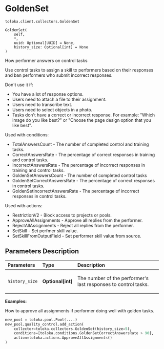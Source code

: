 # GoldenSet
`toloka.client.collectors.GoldenSet`

```
GoldenSet(
    self,
    *,
    uuid: Optional[UUID] = None,
    history_size: Optional[int] = None
)
```

How performer answers on control tasks


Use control tasks to assign a skill to performers based on their responses and ban performers who submit incorrect responses.

Don't use it if:
- You have a lot of response options.
- Users need to attach a file to their assignment.
- Users need to transcribe text.
- Users need to select objects in a photo.
- Tasks don't have a correct or incorrect response. For example: "Which image do you like best?" or
"Choose the page design option that you like best".

Used with conditions:
* TotalAnswersCount - The number of completed control and training tasks.
* CorrectAnswersRate - The percentage of correct responses in training and control tasks.
* IncorrectAnswersRate - The percentage of incorrect responses in training and control tasks.
* GoldenSetAnswersCount - The number of completed control tasks
* GoldenSetCorrectAnswersRate - The percentage of correct responses in control tasks.
* GoldenSetIncorrectAnswersRate - The percentage of incorrect responses in control tasks.

Used with actions:
* RestrictionV2 - Block access to projects or pools.
* ApproveAllAssignments - Approve all replies from the performer.
* RejectAllAssignments - Reject all replies from the performer.
* SetSkill - Set perfmer skill value.
* SetSkillFromOutputField - Set performer skill value from source.

## Parameters Description

| Parameters | Type | Description |
| :----------| :----| :-----------|
`history_size`|**Optional\[int\]**|<p>The number of the performer&#x27;s last responses to control tasks.</p>

**Examples:**

How to approve all assignments if performer doing well with golden tasks.

```python
new_pool = toloka.pool.Pool(....)
new_pool.quality_control.add_action(
    collector=toloka.collectors.GoldenSet(history_size=5),
    conditions=[toloka.conditions.GoldenSetCorrectAnswersRate > 90],
    action=toloka.actions.ApproveAllAssignments()
)
```
